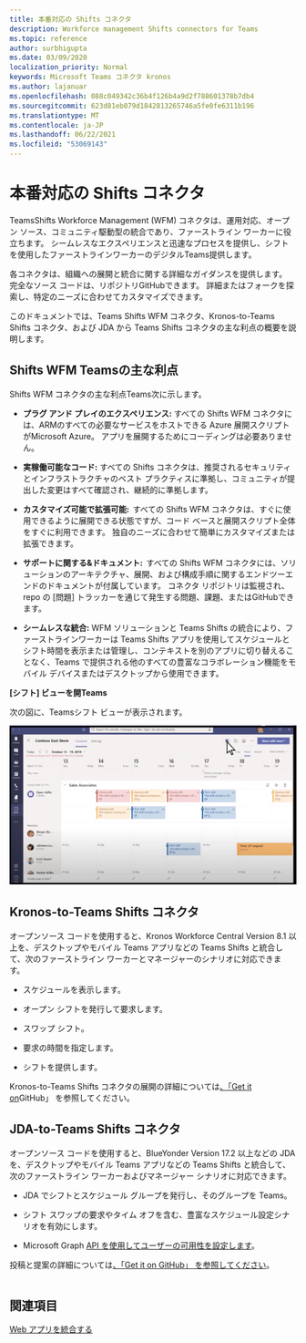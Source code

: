 ```yaml
---
title: 本番対応の Shifts コネクタ
description: Workforce management Shifts connectors for Teams
ms.topic: reference
author: surbhigupta
ms.date: 03/09/2020
localization_priority: Normal
keywords: Microsoft Teams コネクタ kronos
ms.author: lajanuar
ms.openlocfilehash: 088c049342c36b4f126b4a9d2f788601378b7db4
ms.sourcegitcommit: 623d81eb079d1842813265746a5fe0fe6311b196
ms.translationtype: MT
ms.contentlocale: ja-JP
ms.lasthandoff: 06/22/2021
ms.locfileid: "53069143"
---
```

# <a name="production-ready-shifts-connectors"></a>本番対応の Shifts コネクタ  

TeamsShifts Workforce Management (WFM) コネクタは、運用対応、オープン ソース、コミュニティ駆動型の統合であり、ファーストライン ワーカーに役立ちます。 シームレスなエクスペリエンスと迅速なプロセスを提供し、シフトを使用したファーストラインワーカーのデジタルTeams提供します。 

各コネクタは、組織への展開と統合に関する詳細なガイダンスを提供します。 完全なソース コードは、リポジトリGitHubできます。 詳細またはフォークを探索し、特定のニーズに合わせてカスタマイズできます。   

このドキュメントでは、Teams Shifts WFM コネクタ、Kronos-to-Teams Shifts コネクタ、および JDA から Teams Shifts コネクタの主な利点の概要を説明します。

## <a name="key-benefits-of-teams-shifts-wfm-connectors"></a>Shifts WFM Teamsの主な利点

Shifts WFM コネクタの主な利点Teams次に示します。

* **プラグ アンド プレイのエクスペリエンス:** すべての Shifts WFM コネクタには、ARMのすべての必要なサービスをホストできる Azure 展開スクリプトがMicrosoft Azure。 アプリを展開するためにコーディングは必要ありません。

* **実稼働可能なコード:** すべての Shifts コネクタは、推奨されるセキュリティとインフラストラクチャのベスト プラクティスに準拠し、コミュニティが提出した変更はすべて確認され、継続的に準拠します。

* **カスタマイズ可能で拡張可能:**  すべての Shifts WFM コネクタは、すぐに使用できるように展開できる状態ですが、コード ベースと展開スクリプト全体をすぐに利用できます。 独自のニーズに合わせて簡単にカスタマイズまたは拡張できます。

* **サポートに関する&ドキュメント:**  すべての Shifts WFM コネクタには、ソリューションのアーキテクチャ、展開、および構成手順に関するエンドツーエンドのドキュメントが付属しています。 コネクタ リポジトリは監視され、repo の [問題] トラッカーを通じて発生する問題、課題、またはGitHubできます。

* **シームレスな統合:** WFM ソリューションと Teams Shifts の統合により、ファーストラインワーカーは Teams Shifts アプリを使用してスケジュールとシフト時間を表示または管理し、コンテキストを別のアプリに切り替えることなく、Teams で提供される他のすべての豊富なコラボレーション機能をモバイル デバイスまたはデスクトップから使用できます。  

**[シフト] ビューを開Teams** 

次の図に、Teamsシフト ビューが表示されます。 

![シフトを開Teams](../assets/images/teams-open-shifts-view.png)

## <a name="kronos-to-teams-shifts-connector"></a>Kronos-to-Teams Shifts コネクタ

オープンソース コードを使用すると、Kronos Workforce Central Version 8.1 以上を、デスクトップやモバイル Teams アプリなどの Teams Shifts と統合して、次のファーストライン ワーカーとマネージャーのシナリオに対応できます。

* スケジュールを表示します。

* オープン シフトを発行して要求します。

* スワップ シフト。

* 要求の時間を指定します。

* シフトを提供します。

Kronos-to-Teams Shifts コネクタの展開の詳細については[、「Get it on](https://aka.ms/KronosShiftsConnector)GitHub」 を参照してください。

## <a name="jda-to-teams-shifts-connector"></a>JDA-to-Teams Shifts コネクタ

オープンソース コードを使用すると、BlueYonder Version 17.2 以上などの JDA を、デスクトップやモバイル Teams アプリなどの Teams Shifts と統合して、次のファーストライン ワーカーおよびマネージャー シナリオに対応できます。

* JDA でシフトとスケジュール グループを発行し、そのグループを Teams。

* シフト スワップの要求やタイム オフを含む、豊富なスケジュール設定シナリオを有効にします。

* Microsoft Graph [API を使用してユーザーの可用性を設定します](/graph/api/resources/shift?view=graph-rest-beta&preserve-view=true)。

投稿と提案の詳細については[、「Get it on GitHub」 を参照してください](https://aka.ms/JDAShiftsConnector)。</br></br>

## <a name="see-also"></a>関連項目

[Web アプリを統合する](~/samples/integrate-web-apps-overview.md)
